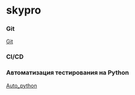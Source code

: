 # skypro

  ###  Git
  
  [Git](https://github.com/mranolegprivate/skypro/blob/main/git.md "Git")  

###  CI/CD
  
### Автоматизация тестирования на Python
[Auto_python](https://github.com/mranolegprivate/skypro/tree/main/auto_python "auto_python")
